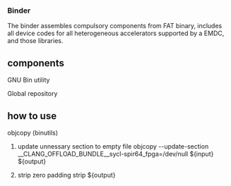 ### Binder ###
The binder assembles compulsory components from FAT binary, includes all device codes for all heterogeneous accelerators supported by a EMDC, and those libraries.

## components ##
GNU Bin utility

Global repository



## how to use ##
objcopy (binutils)

1. update unnessary section to empty file
objcopy --update-section __CLANG_OFFLOAD_BUNDLE__sycl-spir64_fpga=/dev/null ${input} ${output}

2. strip zero padding 
strip ${output}
